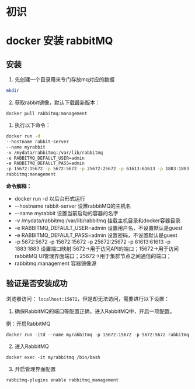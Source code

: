 # 初识

# docker 安装 rabbitMQ
## 安装
1. 先创建一个目录用来专门存放mq对应的数据
```sh
mkdir 

``` 
2. 获取rabbit镜像，默认下载最新版本：
```
docker pull rabbitmq:management
```
1. 执行以下命令：
```sh
docker run -d 
--hostname rabbit-server
--name myrabbit 
-v /mydata/rabbitmq:/var/lib/rabbitmq
-e RABBITMQ_DEFAULT_USER=admin 
-e RABBITMQ_DEFAULT_PASS=admin 
-p 15672:15672 -p 5672:5672 -p 25672:25672 -p 61613:61613 -p 1883:1883 
rabbitmq:management
```
**命令解释：**
- docker run -d    以后台形式运行
- --hostname rabbit-server   设置rabbitMQ的主机名
- --name myrabbit    设置当前启动的容器的名字
- -v /mydata/rabbitmq:/var/lib/rabbitmq   挂载主机目录和docker容器目录
- -e RABBITMQ_DEFAULT_USER=admin   设置用户名，不设置默认是guest
- -e RABBITMQ_DEFAULT_PASS=admin   设置密码，不设置默认是guest
- -p 5672:5672 -p 15672:15672  -p 25672:25672 -p 61613:61613 -p 1883:1883    设置端口映射:5672->用于访问API的端口；15672->用于访问rabbitMQ UI管理界面端口；25672->用于集群节点之间通信的端口；
- rabbitmq:management     容器镜像源

## 验证是否安装成功

浏览器访问： `localhost:15672`，但是却无法访问，需要进行以下设置：

1. 确保RabbitMQ的端口等配置正确，进入RabbitMQ中，开启一项配置。

例：开启RabbitMQ  　　
```
docker run -itd --name myrabbitmq -p 15672:15672 -p 5672:5672 rabbitmq
```

2. 进入RabbitMQ　　
```
docker exec -it myrabbitmq /bin/bash
```
3. 开启管理界面配置
```
rabbitmq-plugins enable rabbitmq_management
```
